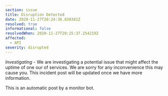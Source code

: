 ```yaml
---
section: issue
title: Disruption Detected
date: 2020-11-27T20:24:36.830381Z
resolved: true
informational: false
resolvedWhen: 2020-11-27T20:25:37.254219Z
affected:
  - API
severity: disrupted
---
```

*Investigating* - We are investigating a potential issue that might affect the uptime of one our of services. We are sorry for any inconvenience this may cause you. This incident post will be updated once we have more information.

This is an automatic post by a monitor bot.
        